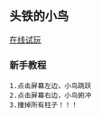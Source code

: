 ## 头铁的小鸟

[在线试玩](https://ahnuchen.github.io/iron-bird/)

### 新手教程
    1.点击屏幕左边，小鸟跳跃
    2.点击屏幕右边，小鸟俯冲
    3.撞掉所有柱子！！！
